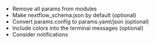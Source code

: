 - Remove all params from modules
- Make nextflow_schema.json by default (optional)
- Convert params.config to params.yaml/json (optional)
- Include colors into the terminal messages (optional)
- Consider notifications
